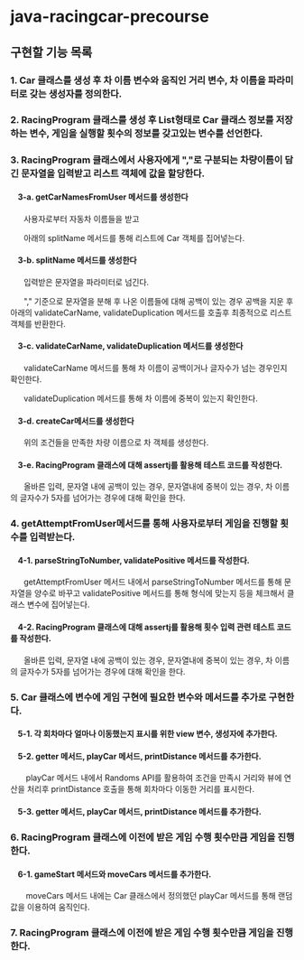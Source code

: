 # java-racingcar-precourse

## 구현할 기능 목록


### 1. Car 클래스를 생성 후 차 이름 변수와 움직인 거리 변수, 차 이름을 파라미터로 갖는 생성자를 정의한다.

### 2. RacingProgram 클래스를 생성 후 List형태로 Car 클래스 정보를 저장하는 변수, 게임을 실행할 횟수의 정보를 갖고있는 변수를 선언한다.

### 3. RacingProgram 클래스에서 사용자에게 ","로 구분되는 차량이름이 담긴 문자열을 입력받고 리스트 객체에 값을 할당한다.

  ####  &nbsp;&nbsp;&nbsp;&nbsp;3-a. getCarNamesFromUser 메서드를 생성한다

  &nbsp;&nbsp;&nbsp;&nbsp;&nbsp;&nbsp;사용자로부터 자동차 이름들을 받고
  
  &nbsp;&nbsp;&nbsp;&nbsp;&nbsp;&nbsp;아래의 splitName 메서드를 통해 리스트에 Car 객체를 집어넣는다.

  ####  &nbsp;&nbsp;&nbsp;&nbsp;3-b. splitName 메서드를 생성한다

  &nbsp;&nbsp;&nbsp;&nbsp;&nbsp;&nbsp;입력받은 문자열을 파라미터로 넘긴다.
  
  &nbsp;&nbsp;&nbsp;&nbsp;&nbsp;&nbsp;"," 기준으로 문자열을 분해 후 나온 이름들에 대해 공백이 있는 경우 공백을 지운 후 아래의 validateCarName, validateDuplication 메서드를 호출후 최종적으로 리스트 객체를 반환한다.

  ####  &nbsp;&nbsp;&nbsp;&nbsp;3-c.  validateCarName, validateDuplication 메서드를 생성한다

  &nbsp;&nbsp;&nbsp;&nbsp;&nbsp;&nbsp;validateCarName 메서드를 통해 차 이름이 공백이거나 글자수가 넘는 경우인지 확인한다.
  
  &nbsp;&nbsp;&nbsp;&nbsp;&nbsp;&nbsp;validateDuplication 메서드를 통해 차 이름에 중복이 있는지 확인한다.

  ####  &nbsp;&nbsp;&nbsp;&nbsp;3-d. createCar메서드를 생성한다

  &nbsp;&nbsp;&nbsp;&nbsp;&nbsp;&nbsp;위의 조건들을 만족한 차량 이름으로 차 객체를 생성한다.

  ####  &nbsp;&nbsp;&nbsp;&nbsp;3-e. RacingProgram 클래스에 대해 assertj를 활용해 테스트 코드를 작성한다.

  &nbsp;&nbsp;&nbsp;&nbsp;&nbsp;&nbsp;올바른 입력, 문자열 내에 공백이 있는 경우, 문자열내에 중복이 있는 경우, 차 이름의 글자수가 5자를 넘어가는 경우에 대해 확인을 한다.

### 4. getAttemptFromUser메서드를 통해 사용자로부터 게임을 진행할 횟수를 입력받는다.

  ####  &nbsp;&nbsp;&nbsp;&nbsp;4-1. parseStringToNumber, validatePositive 메서드를 작성한다.

  &nbsp;&nbsp;&nbsp;&nbsp;&nbsp;&nbsp;getAttemptFromUser 메서드 내에서 parseStringToNumber 메서드를 통해 문자열을 양수로 바꾸고 validatePositive 메서드를 통해 형식에 맞는지 등을 체크해서 클래스 변수에 집어넣는다.

  ####  &nbsp;&nbsp;&nbsp;&nbsp;4-2. RacingProgram 클래스에 대해 assertj를 활용해 횟수 입력 관련 테스트 코드를 작성한다.

  &nbsp;&nbsp;&nbsp;&nbsp;&nbsp;&nbsp;올바른 입력, 문자열 내에 공백이 있는 경우, 문자열내에 중복이 있는 경우, 차 이름의 글자수가 5자를 넘어가는 경우에 대해 확인을 한다.

### 5. Car 클래스에 변수에 게임 구현에 필요한 변수와 메서드를 추가로 구현한다.

  ####  &nbsp;&nbsp;&nbsp;&nbsp;5-1. 각 회차마다 얼마나 이동했는지 표시를 위한 view 변수, 생성자에 추가한다.

  ####  &nbsp;&nbsp;&nbsp;&nbsp;5-2. getter 메서드, playCar 메서드, printDistance 메서드를 추가한다.
  
  &nbsp;&nbsp;&nbsp;&nbsp;&nbsp;&nbsp; playCar 메서드 내에서 Randoms API를 활용하여 조건을 만족시 거리와 뷰에 연산을 처리후 printDistance 호출을 통해 회차마다 이동한 거리를 표시한다.

  #### &nbsp;&nbsp;&nbsp;&nbsp;5-3. getter 메서드, playCar 메서드, printDistance 메서드를 추가한다.

### 6. RacingProgram 클래스에 이전에 받은 게임 수행 횟수만큼 게임을 진행한다.

  ####  &nbsp;&nbsp;&nbsp;&nbsp;6-1. gameStart 메서드와 moveCars 메서드를 추가한다.

  &nbsp;&nbsp;&nbsp;&nbsp;&nbsp;&nbsp; moveCars 메서드 내에는 Car 클래스에서 정의했던 playCar 메서드를 통해 랜덤값을 이용하여 움직인다.

### 7. RacingProgram 클래스에 이전에 받은 게임 수행 횟수만큼 게임을 진행한다.


